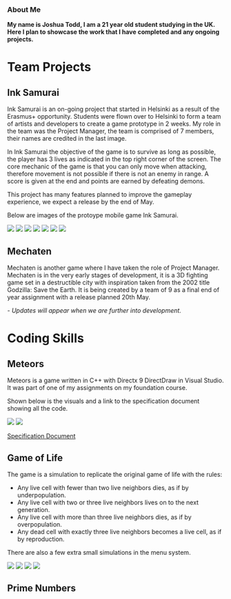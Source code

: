 ### About Me


**My name is Joshua Todd, I am a 21 year old student studying in the UK.
Here I plan to showcase the work that I have completed and any ongoing projects.**


# Team Projects

## Ink Samurai

Ink Samurai is an on-going project that started in Helsinki as a result of the Erasmus+ opportunity.
Students were flown over to Helsinki to form a team of artists and developers to create a game prototype in 2 weeks.
My role in the team was the Project Manager, the team is comprised of 7 members, their names are credited in the last image.

In Ink Samurai the objective of the game is to survive as long as possible, the player has 3 lives as indicated in the top right corner of the screen. The core mechanic of the game is that you can only move when attacking, therefore movement is not possible if there is not an enemy in range. A score is given at the end and points are earned by defeating demons.

This project has many features planned to improve the gameplay experience, we expect a release by the end of May.

Below are images of the protoype mobile game Ink Samurai.

<img src="Portfolio/Ink%20Samurai/Images/Screenshot_2019-02-27-18-03-02-277_com.Name.InkSamurai.png">

<img src="Portfolio/Ink%20Samurai/Images/Screenshot_2019-02-27-18-02-38-137_com.Name.InkSamurai.png">

<img src="Portfolio/Ink%20Samurai/Images/Screenshot_2019-02-27-18-02-41-015_com.Name.InkSamurai.png">

<img src="Portfolio/Ink%20Samurai/Images/Screenshot_2019-02-27-18-02-32-125_com.Name.InkSamurai.png">

<img src="Portfolio/Ink%20Samurai/Images/Screenshot_2019-02-27-18-02-52-138_com.Name.InkSamurai.png">

<img src="Portfolio/Ink%20Samurai/Images/Screenshot_2019-02-27-18-02-57-676_com.Name.InkSamurai.png">

<img src="Portfolio/Ink%20Samurai/Images/Screenshot_2019-02-27-18-02-12-901_com.Name.InkSamurai.png">


## Mechaten

Mechaten is another game where I have taken the role of Project Manager. Mechaten is in the very early stages of development, it is a 3D fighting game set in a destructible city with inspiration taken from the 2002 title Godzilla: Save the Earth. It is being created by a team of 9 as a final end of year assignment with a release planned 20th May.

*- Updates will appear when we are further into development.*

# Coding Skills

## Meteors

Meteors is a game written in C++ with Directx 9 DirectDraw in Visual Studio. It was part of one of my assignments on my foundation course.

Shown below is the visuals and a link to the specification document showing all the code.

<img src="Portfolio/Meteors/Meteors.png">

<img src="Portfolio/Meteors/earth.png">

[Specification Document](https://github.com/JoshuaTodd.github.io/Portfolio/Meteors/Report.pdf)

## Game of Life

The game is a simulation to replicate the original game of life with the rules:

* Any live cell with fewer than two live neighbors dies, as if by underpopulation.
* Any live cell with two or three live neighbors lives on to the next generation.
* Any live cell with more than three live neighbors dies, as if by overpopulation.
* Any dead cell with exactly three live neighbors becomes a live cell, as if by reproduction.

There are also a few extra small simulations in the menu system.

<img src="Portfolio/Game of life/Images/Menu.PNG">

<img src="Portfolio/Game of life/Images/GOL.PNG">

<img src="Portfolio/Game of life/Images/Colours.PNG">

<img src="Portfolio/Game of life/Images/Move.PNG">

## Prime Numbers
